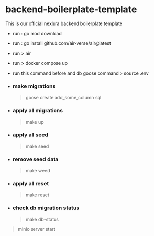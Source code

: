 # backend-boilerplate-template
This is our official nexlura backend boilerplate template

- run : go mod download
- run : go install github.com/air-verse/air@latest
- run > air
- run > docker compose up
- run this command before and db goose command > source .env

- ### make migrations
  > goose create add_some_column sql
- ### apply all migrations
  > make up
- ### apply all seed
  > make seed
- ### remove seed data
  > make weed
- ### apply all reset
  > make reset
- ### check db migration status
  > make db-status
>
> minio server start

